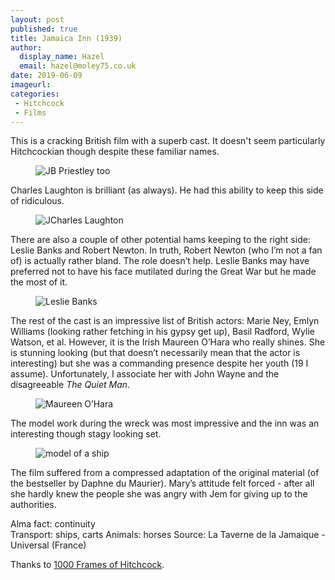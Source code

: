```yaml
---
layout: post
published: true
title: Jamaica Inn (1939)
author:
  display_name: Hazel
  email: hazel@moley75.co.uk
date: 2019-06-09
imageurl: 
categories:
 - Hitchcock
 - Films
---
```

This is a cracking British film with a superb cast. It doesn't seem particularly Hitchcockian though despite these familiar names. 

<figure class="caption aligncenter"><img src="https://the.hitchcock.zone/1000/23/0004.jpg" alt="JB Priestley too" /></figure>

Charles Laughton is brilliant (as always). He had this ability to keep this side of ridiculous. 

<figure class="caption aligncenter"><img src="https://the.hitchcock.zone/1000/23/0870.jpg" alt="JCharles Laughton" /></figure>


There are also a couple of other potential hams keeping to the right side: Leslie Banks and Robert Newton. In truth, Robert Newton (who I’m not a fan of) is actually rather bland. The role doesn’t help. Leslie Banks may have preferred not to have his face mutilated during the Great War but he made the most of it. 

<figure class="caption aligncenter"><img src="https://the.hitchcock.zone/1000/23/0719.jpg" alt="Leslie Banks" /></figure>

The rest of the cast is an impressive list of British actors: Marie Ney, Emlyn Williams (looking rather fetching in his gypsy get up), Basil Radford, Wylie Watson, et al. However, it is the Irish Maureen O’Hara who really shines. She is stunning looking (but that doesn’t necessarily mean that the actor is interesting) but she was a commanding presence despite her youth (19 I assume). Unfortunately, I associate her with John Wayne and the disagreeable *The Quiet Man*. 

<figure class="caption aligncenter"><img src="https://the.hitchcock.zone/1000/23/0617.jpg" alt="Maureen O’Hara" /></figure>


The model work during the wreck was most impressive and the inn was an interesting though stagy looking set.

<figure class="caption aligncenter"><img src="https://the.hitchcock.zone/1000/23/0030.jpg" alt="model of a ship" /></figure>


The film suffered from a compressed adaptation of the original material (of the bestseller by Daphne du Maurier). Mary’s attitude felt forced - after all she hardly knew the people she was angry with Jem for giving up to the authorities.

Alma fact: continuity  
Transport: ships, carts 
Animals: horses
Source: La Taverne de la Jamaique - Universal (France)


Thanks to <a href="https://the.hitchcock.zone/wiki/1000_Frames_of_Hitchcock">1000 Frames of Hitchcock</a>.

